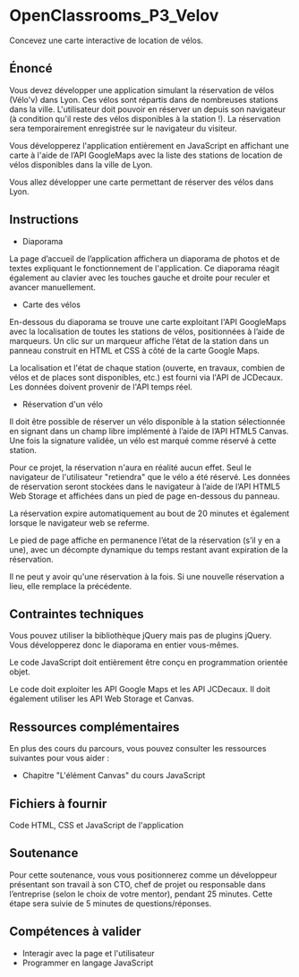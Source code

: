 # OpenClassrooms_P3_Velov

Concevez une carte interactive de location de vélos.


## Énoncé

Vous devez développer une application simulant la réservation de vélos (Vélo'v) dans Lyon. Ces vélos sont répartis dans de nombreuses stations dans la ville. L'utilisateur doit pouvoir en réserver un depuis son navigateur (à condition qu'il reste des vélos disponibles à la station !). La réservation sera temporairement enregistrée sur le navigateur du visiteur.

Vous développerez l'application entièrement en JavaScript en affichant une carte à l'aide de l’API GoogleMaps avec la liste des stations de location de vélos disponibles dans la ville de Lyon.

Vous allez développer une carte permettant de réserver des vélos dans Lyon.


## Instructions

- Diaporama

La page d’accueil de l’application affichera un diaporama de photos et de textes expliquant le fonctionnement de l'application. Ce diaporama réagit également au clavier avec les touches gauche et droite pour reculer et avancer manuellement.

- Carte des vélos

En-­dessous du diaporama se trouve une carte exploitant l'API GoogleMaps avec la localisation de toutes les stations de vélos, positionnées à l’aide de marqueurs.
Un clic sur un marqueur affiche l’état de la station dans un panneau construit en HTML et
CSS à côté de la carte Google Maps.

La localisation et l'état de chaque station (ouverte, en travaux, combien de vélos et de places sont disponibles, etc.) est fourni via l'API de JCDecaux. Les données doivent provenir de l'API temps réel.

- Réservation d'un vélo

Il doit être possible de réserver un vélo disponible à la station sélectionnée en signant dans un champ libre implémenté à l’aide de l’API HTML5 Canvas. Une fois la signature validée, un vélo est marqué comme réservé à cette station.

Pour ce projet, la réservation n'aura en réalité aucun effet. Seul le navigateur de l'utilisateur "retiendra" que le vélo a été réservé.
Les données de réservation seront stockées dans le navigateur à l’aide de l’API HTML5 Web Storage et affichées dans un pied de page en­-dessous du panneau.

La réservation expire automatiquement au bout de 20 minutes et également lorsque le navigateur web se referme.

Le pied de page affiche en permanence l’état de la réservation (s’il y en a une), avec un décompte dynamique du temps restant avant expiration de la réservation.

Il ne peut y avoir qu'une réservation à la fois. Si une nouvelle réservation a lieu, elle remplace la précédente.

## Contraintes techniques

Vous pouvez utiliser la bibliothèque jQuery mais pas de plugins jQuery. Vous développerez donc le diaporama en entier vous-mêmes.

Le code JavaScript doit entièrement être conçu en programmation orientée objet.

Le code doit exploiter les API Google Maps et les API JCDecaux. Il doit également utiliser les API Web Storage et Canvas.

## Ressources complémentaires

En plus des cours du parcours, vous pouvez consulter les ressources suivantes pour vous aider :

- Chapitre "L'élément Canvas" du cours JavaScript


## Fichiers à fournir

Code HTML, CSS et JavaScript de l'application

## Soutenance

Pour cette soutenance, vous vous positionnerez comme un développeur présentant son travail à son CTO,  chef de projet ou responsable dans l’entreprise (selon le choix de votre mentor), pendant 25 minutes. Cette étape sera suivie de 5 minutes de questions/réponses.

## Compétences à valider

- Interagir avec la page et l'utilisateur
- Programmer en langage JavaScript
